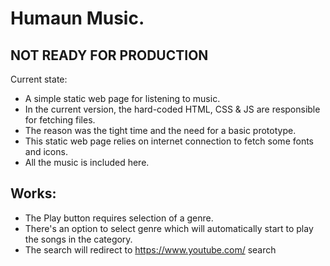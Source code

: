 # Humaun Music.
## NOT READY FOR PRODUCTION
Current state:
- A simple static web page for listening to music.
- In the current version, the hard-coded HTML, CSS & JS are responsible for fetching files.
- The reason was the tight time and the need for a basic prototype.
- This static web page relies on internet connection to fetch some fonts and icons.
- All the music is included here.


## Works:
- The Play button requires selection of a genre.
- There's an option to select genre which will automatically start to play the songs in the category.
- The search will redirect to https://www.youtube.com/ search
